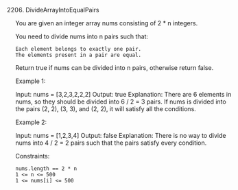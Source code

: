 2206. DivideArrayIntoEqualPairs

You are given an integer array nums consisting of 2 * n integers.

You need to divide nums into n pairs such that:

    Each element belongs to exactly one pair.
    The elements present in a pair are equal.

Return true if nums can be divided into n pairs, otherwise return false.

Example 1:

Input: nums = [3,2,3,2,2,2]
Output: true
Explanation: 
There are 6 elements in nums, so they should be divided into 6 / 2 = 3 pairs.
If nums is divided into the pairs (2, 2), (3, 3), and (2, 2), it will satisfy all the conditions.

Example 2:

Input: nums = [1,2,3,4]
Output: false
Explanation: 
There is no way to divide nums into 4 / 2 = 2 pairs such that the pairs satisfy every condition.

Constraints:

    nums.length == 2 * n
    1 <= n <= 500
    1 <= nums[i] <= 500

